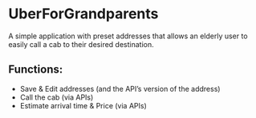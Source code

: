 # UberForGrandparents
A simple application with preset addresses that allows an elderly user to easily call a cab to their desired destination.

## Functions:
- Save & Edit addresses (and the API’s version of the address)
- Call the cab (via APIs)
- Estimate arrival time & Price (via APIs)

